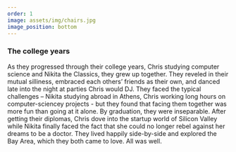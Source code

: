 ```yaml
---
order: 1
image: assets/img/chairs.jpg
image_position: bottom
---
```


### The college years

As they progressed through their college years, Chris studying
computer science and Nikita the Classics, they grew up together.
They reveled in their mutual silliness, embraced each others’
friends as their own, and danced late into the night at parties
Chris would DJ. They faced the typical challenges – Nikita
studying abroad in Athens, Chris working long hours on
computer-sciencey projects - but they found that facing them
together was more fun than going at it alone. By graduation,
they were inseparable. After getting their diplomas, Chris dove
into the startup world of Silicon Valley while Nikita finally
faced the fact that she could no longer rebel against her dreams
to be a doctor. They lived happily side-by-side and explored the
Bay Area, which they both came to love. All was well.
